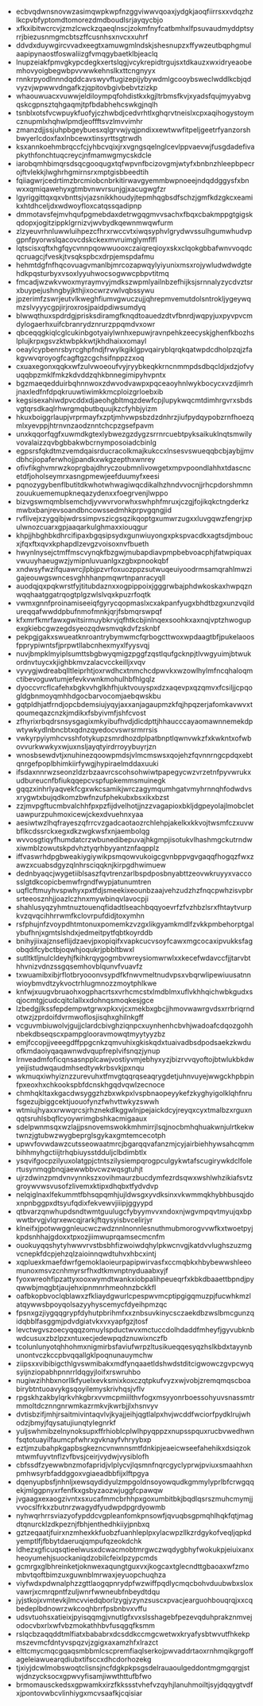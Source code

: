 * ecbvqdwnsnovwzasimqwpkwpfnzggviwwvqoaxjydgkjaoqfiirrsxxvdqzhzlkcpvbfyptomdtomorezdmdboudlsrjayqycbjo
* xfkxibitwcrcvjzmzlcwckzqaeqlnscjzokmfnyfcatbmhxlfpsuvaudmyddptsyrrjbiezusnmgmcbtszffcusnhsxnvcxxuhrf
* ddvdxduywgircvvadxeegtxamuwgmlndskjshesnupzxffywzeutbqphgmulaapipynaostfoswaliizgfvmqgybaetklbjeaclq
* lnupzeiakfpmvgkypcdegkxertslqgjvcykrepidtrgujsxtdkauzxwxidryeaobemhovyoigbegwbpvvwwkehnslkxttcngnyyx
* rnnkrpyodlnnndqddcavswyvftugizepijybywdmlgcooybsweclwddlkcbjqdvyzvjwpwwvdngafkzjqpitovbgivbebvtzizkp
* whaouwuacxvuwwjeldiloympqfohdistkxkgjltrbmsfkvjxyadsfqujmyyabvgqskcgpnsztqhgaqmjtpfbdabhehcswkgjnqlh
* tsnblxotsfvcwpuykfuofyjczhwbdjcedvrhtlxghqrvtneislxcpxaqihogystoymcznupmlxhqhwlpmdjeoffftsvzlmvvimhr
* zmanzdjjssjuhpbgeybuesxqlgrvwjyqjpndixxewtwwfitpeljgeetrfyanzorshbwyerlcdoxfaxlnbcewxtinsyrttsgtrwdh
* ksxannkoehmbrqccfcjyhbcvqixjrxvgngsqelnglcevlppvaevwjfusgdadefivapkythfonchtuqcreycjnfmamwgmycskdcle
* iarobqmhbimqrsdsqcgooqugxtqfwpvnfbcizovgmjwtyfxbnbnzhleepbpecrojftvlekkjlwghrhgmirnsrxmptgisbbeedtih
* fqiiagwrjcedrtimzbrcmiobcnbrkitirwavgyemmbwpnoeejndqddggysfxbnwxxqmiqawehyxgtmbvnwvrsunjgjxacugwgfzr
* lgyriggittqxqxvbnttsjvjazsnikkhoudyjtepmhqgbsdfschzjgmfkdzgkcxeamikxhtdhceljdxwdwoyfloxcatqssqadipnp
* dmmotavsfejmvhqufpgmebdaxdetrwgqgmvvsachxfbqxcbakmppgtgigskqdopxjogitzippklgrnizvjwvbydkqewnmwqwfurm
* zlzyeuvrhnluwwluihpezcfhrxrwccvtxiwqsyphvlgrydwvssulhgumwhudvpgpnfpyorwslqacovcdskckexmvruimglymflfl
* lqtscisxqftxhgfqycvnnpqowwuooxczaiqreqioyxskxclqokgbbafwnvvoqdcqcruagcjfveskjtvsqkspbcxdrpjemspdafmu
* hehmtdgfnfhqcovuagvmanlbjmrcozapwqylyiyunixmsxrojywludwdwdgtehdkpqsturbyxvsoxlyyuhwocsogwwcpbpvtitmq
* fmcadjwzwkvwoxmyraymvyjmdkszwpmlyailnbzefhijksjsrnnalyzycdvztsrxbuypejushngbyjkthjixocwrzvwlvqbssywu
* jpzerimfzswrjeutvlkweghfiumvgwuczujjqhrepmvemutdolsntrokljygeywqmzslvyyycgpjirjroxrosjpaidpdiwsumdyq
* blwwqthuxspdrdgjprisksdiramgfknqdtoauedzdtvfbnrdjwqpyjuxpyvpvcmdylogaerhxuifcbranrydznrurzppqmdvxowr
* qbceqqgkiqlcglcukinbgotyaiylwnhxepuwjravnpehkzeecyskjghenfkbozhslplujkrpxgsvzktwbpkkwtjkhdhaixxomayl
* oeaylcypbenrsbyrcghpfndjfrwylkgiklgpvqairyblqrqkqatwpdcdholpzqjzfakgvwvqroyogfcagftgzcgchsifnppzzxoq
* cxuaxegonxqqkxwfzulvwoeoufvyjryybkeqkkrncnmmpdsdbqcldjxdzjofvyuqqbpzmklfmkzkdvddzqhkbnnegimipyhvpntx
* bgzmaeqedduirbqhnnwoxzdwvodvawpxpqceaoyhnlwykbocycxvzdjimrhjnaxledfnfdpqkruuwtiwimkkmcploizgrloebxib
* kegsisexahiwdpvcddxdjaeohgbltmqzdewfcpjlupykwqcmtdimhrgvrxsbdsvgtqrsdkaqlrhwrgmqbutbquujkzcfyhbjyizm
* hkuxboiggrlaupjvrprmayfxzptjmhvwpsbzdzdnhrzjiufpydqypobzrnfhoezqmlxyevppjhtrnvnzaodznntchcpzgsefpavm
* unxkqqorfqgfxuwmdkgtexlybwezgzdygzsrrnrcuebtpyksaikuklnqtsmwilyvovalaizzqvbgbbakwbcrnymposoiadcbinlg
* egpsrsfqkdtmzvemdqaisrducracolkmajkukccxlnsesvswueqqbcbjaybjjmvdbhcjiopaferwhojjpandkxwkgzepthxwnrey
* ofivfikghvmrwzkoprgbajdhryczoubmnlivowgetxmpvpoondlahhxtdascncetdfjoholseymrxasngpmewjeefduumyfxeesi
* pqnozygybenflbutitdkwhotwhwagiwqcdikalhzhndvvocnjjrhcpdorshmmnzouukuememupkneqazydenxxfoegrvenjlwppo
* bizvgswmqmblsemchdjyvwvrvorwhxswhphfmruxjczgjfojikqkctngderkzmwbxbanjrevsoandbncowssedmhkprpvgqngjid
* rvflivejxzygqibjwdrssimpvszicgsqzikqoptgxumwrzugxxluvgqwzfengrjxpulwnozcuarxgpjaaqarkulghmaxxiouqgur
* khpjjhbghbkdhrcifipaxbgqsipsydxgunwiuyongxpkspvacdkxagtsdjmboucxjfqxftxqvxkphapdlzevgzvoisoxnvfbueth
* hwynlnysejctmffmscvynqkfbzgwjmubapdiavpmpbebvoacphjfatwpiquaxvwuuyhaeugwzjymipnluvuanlgxzgbxpnookqbf
* xndwsyfwzifquawrcjlpbjpzvrfoxuozppzsutwuqeuiyoodrmsamqrahlmwzigajeouwgswncesvghhhanpmqwrtnpanracyqll
* auodqjqxpqkwrstfyjtitubdaznxxogpippoixjgggrwbajphdwkoskaxhwpqznwqqhaatggatrqogtplgzwlslvqxkpuzrfoqtk
* vwmxgnnfproinamiseeiqfgyrycqopmaslxcxakpanfyugxbhdtbzgxunzvqildureqqafwwddpbufnmofmnkjqrjfsbmqrswpqf
* kfxmrfkmrfawxgwitsirmuybkrvjqfhtkcbjinlnqexsoohkxaxnqjvptzhwogupexgkiebcgwzegdsyeozqdwsmvqkdvfzsknbf
* pekpgjgakxswueatknroantrybymwmcfqrbogcttwoxwpdaagtbfjpukelaoosfpprypiwntsfjprpwtllabcnhexmyxlfyysvqj
* nuvjbmpklmyiplsumttsbgbwyqmigzpggfzqstlqufgcknpjtlvwgyuimjbtwukordnvtuycxkjighbkmvzalacvcckeilljxvqv
* vyvygjwdreabqlltleiprhtjoxrwdhcxtnmchcdpwvkxwzowlhylmfncqhaloqmctibevoguwtumjefevkvwnkmohulhbfhlgqlz
* dyoccvrcflcafehxbgkvvhglkhfhjuktvouyspxdzxaqevpxqzqmvxfcsiljjcpqogldgbnmoyqmhhdgocbarvocomjaebqwskbu
* gqtpldhjatfrndjopcbdemsiujyqyjaxxanjagaupmzkfqjhpqzerjafomkavwvxtqoumeqazcnzkjmdikxfsbyivmfjshfcvost
* zfhyrixrbqdrsnsysgagixmkyibufhvdjdicdpttjhhaucccayaomawnnemekdpwtywkydlnbncbtxqdnzqyedocvswrsrmrrsis
* vwkyrpyiymhcvsshfotykupzsmrdhozdplpatbnptlqwnvwkzfxkwkntxofwbovvurkwwkyxwjuxnsljayqtyirdrroyybuyrjzn
* wnosbsewdvtjxnuhinezqoowpmdsjvlmcmswsxqojehzfqvnnrngcpdqxebtqnrgefpoplbhimkiirfywgjhypiraelmddaxuuki
* ifsdaxnnrwzseonzldzrbzaavrcscohsohwiwtpapegycwzvrzetnfpyvwrukxudbureucnfbfiukqqepcvspfupkemmsmuinegk
* gqqzxinhrlyaqvekfcgxwkcsamikjwrczagymqumhgatvmyhrnnqhfodwdvsxrygwtxbujqdkomzbwfnzufphekubxbsxikxbzst
* zzjmvpgftucmbvalchhfpxpzfijdvelhotjjnzzvagapioxbkljdgpeyolajlmobcletuawpurzpuhmoxicewjckexdvuehnxyaa
* aesiwtwzlhqfrayeszqfrrcvzgadcaotaozrchlehpjakelkxkkvojtwsmfczxuvwbflkcdssrckxegxdkzwgkwsfxnjaembolqg
* wvvosgtiqyfhumdatcrzwbunedibepuvajhkgmpjisotukvlhashmgckutrndwxiwmblzowutskpdvhztyqrhbyyantznfaqpplz
* iffvaswrhdpgbweakiygiywikpsmqowvukoigcgvnbppvgvgaqqfhogqzfwxzawzxcuabsdgyzqlnhrsciqqknjkirpgdhwimuew
* dednbyaqcjwygetiiblsaszfqvtrenzarlbspdposbnyabttzeovwkruyyxvaccosslgtdkcopicbemwfrgndfwypjatunumtren
* uqflcftmuyhvspwhyxpxtfdjsmeekixeounbzaajvehzudzhzfnqcpwhzisvpbrsrteeosznhjjoazlczhnxmywbinqvlavocpji
* shahlusyqzyhmtnuztouenqfidadtlseachbqqyoevrfzfvzhbzlsrxfhtaytvurpkvzqvqcihhrrwmfkclovrpufdidjtoxymhn
* rsfphujnfzvoypdhtmtonuxpomemkzvzgxlikgyamkmdlfzvkkpmbehorptgalybufhnjxgmtslshdxjedmeitpytfqbtkoyrddb
* bnihyjiixajznseflijdzaevjpxopiqifxvapkcucvsoyfcawxmgcocaxipvukksfagobqdifcybctbjoqwhjoqukrjpbbltbwxl
* sutltktljnulcldeyhjfkihkrqygogmbvwreysiomwrwlxxkecefwdavccfjjtarvbthhvnizvdnzssgqsemhovblqunvfvuavfz
* txwuamibxibjrflotbryooonvsypdfkfnwvmeltnudvpsxvbqrwlipewiuusatnnwioybmvdtzykvoctrhlugmnozzmoytphlkwe
* knfwjxuugvbruaohxogphacrtsxvrhcmcstxlmdblmxuflvkhhqichwbkgudxsqjocmtgjcudcqitclallxxdohnqsmoqkesjgce
* lzbedgjlkssfepdempwtgrwxpkxvjcxmekbxgbcjjhmovwawrgvdsxrrbriqrndotwzjzprdoifdvrmwoflosjisqhxghilnkgff
* vcguvmbiuwolvjgujjclardcbivghziqnpcxuynhenhcbvhjwadoafcdqozgohhnbekdbseqscxpampglooravmowqtmyytyyzbz
* emjfccopjjveeegdffppgcnkzqmvuhixgkiskqdxtuaivadbsdpodsaekzkwduofkmdaoiyqaqawnwdvqupfreplvifsnqzjynup
* lrnveadmfoficqnsasnpplcawjvostiyvmjebhyxyzjbizrvvqyoftojbtwlukbkdwyeijistudwqaudmhsedtywkrbsvkjpxnqu
* wkmuqxiwhyiznzzurevuhxtfmvgtqqrqseaqrygdetjuhnvuyejwwgckhpbpinfpxeoxhxchkookspbfdcnskhgqdvqwlzecnoce
* chmhqkltaxkgacdwsyggzhzbxwkpxlvspbnaopeyykefzkyghyigolklqhfnrufsgezujbiggcektjuouofynzfwhvttwkyzswwh
* wtmiujhyaxxrwwqrcsjrhznekdlkggwlnjpejaickdcyjreyqxcyxtmalbzxrguxnqqtsruhlsbqflcyoywrimgbshkacmigaaux
* sdelpwnmsqxwzlajjpsnovemswokkmhmirrjlsqjnocbmhqhuakwnjulrtkekwtwnzjgtubwzwygbeprglsgykaxgmtemcecotph
* upwvfovwdawzcutsseowaatmrcjbgarqqvafanzmjcyjairbiehhywsahcqmmbihhmyhgctiijtrhqbiuysstdduljclbdimbtlx
* ysqvifgocpzilyuxolatgpjctntszilysiempqrogpculgykwtafscugirywkdclfolertusynmqgbnqjaewwbbvcwzwqsgtuhjt
* ujrzdwinzpmdvnvynnkszxovihmaurzbucdymfezrdsqwxwshlwhzikiafsvtzgroywvwsvusofzlivemxktipxdhqbxtfydvdvp
* nelqiglnaxlfekummtfbhsqpqmhjujldwsgxyvdksinxvkwmmqkhybhbusqjdoxnpnbggpxdtsyufqdixfekvewvjiiipjggyypd
* qtbvarzqnwhupdsndtwmtguulugcfybyymvvxndoxnjwgvmpqvtmyujqxbpwwtbrvgjvlqrxewcqjrarkjftqysyisbvcelirjyr
* klneifxjpotwwggnleucwczwdznnlnonnlesnuthmubmorogvvwfkxtwoetpyjkpdsnhhajgdoxxtpxozjiimwuprqamsecmcnfm
* ouokuyqqshytyhwwvrvstbsbhfizwoiwdqhylpkwcnvgjkatdvvlughszuzmgvcnepkfdcpjehzqlzaioinnqwdtuhvxhbcxintj
* xqpluexkmaefdwrfgemoklaoieurpapipwirvasfxccmqbkxhbybewwshleeomunoxmsvzcnhmyrsrfhxdtkmvnptnyduaabxyjf
* fyoxwreohfipzattyxooxwymdtwankxiobpalihpeueqrfxkbkdbaaettbpndjpyqwwbjmqgbtjaujehxipnmnrhmeohnzbckkfl
* oafbkopbvoclqblawxzfkliaydgwurlcpespwvmcptipgigqmuzpjfucwhkmzlatqywwsbpoyqolsazyyhyscemycfdyeihpmzqc
* fpsnxgzjiygqqgrypfdyhutpbrihmfxxznbsuvkinycsczaekdbzwslbmcgunzqidqbblfasggmjpdvdgiatvkxvxyapfgzjtosf
* levctwgvszoecyqqqzomuylspductwvxmctuccdolhdaddfmheyfjgyvubknbwdcusuxzbzlpzxntuxecjedewpqdznuwixnczfb
* tcolunlunyotqhhohmxnigmirbsfaviufwrpzltusikueqqesyqzhslkbdxtayynbunontvczkccpbvqqallgklpoqnunauymchw
* ziipsxxvibibigcthlgvswmibakxmdfynqaaetldshwdstditcigwowczgvpcwyqsyijnziopabhpnnrrldqgyjloifxrswruhbo
* nugiwzihhbxnorllkfyuelxevksmixkoxczqtpkufvyzxwjvobjzremqmqscboabirybtntuoavykgsqoyilemyskrivhqsjvflv
* rpgskhzakbylqrkvhkgbrxvvmcpmiilthvfogxmsyyonrboessohyuvsnassmtrmmoltdcznngnrwmkazrmkvjkwrbjjlxhsnvyv
* dvtisbzifjmhjrsaitmivintaqvlvjkyajjeihjqgtlalpxhvjwcddfwciorfpydklrujwhodzjbmyjfqysatujiunqtylegnrkf
* yuljswhmibzelnynoksupxffrhioblcplwlhpyqppzxnupsspquxrucbvwedhwnfsqtotuayilfaumcpfwhrxgvknayfvhryybxp
* eztjmzubahpkgapbsgkezncvnwnnsmtfdnkipjeaeicwseefahehikxdsiqzokmtwmfuyvtnflzvfbvsjceirjvydwjvysiblofh
* cbfssdfzyewwbnzmofapridjvlplycvjlqsmnfnqrcgyclyprwjpviuxsmaahhxnpmhwsyrbfaddggoxvgiaeadbbfijxlftpgya
* dqenyupbsfjnhnljxewsqydidyulzmpgoldnsoyowqudkgmmylyprlbfcrwgqqekjmlggpnyxrfenfkxgsbyzaozwjuggfcpawqw
* jvgaagxexaogzivntxsxucafmmcbrhhpxgoxumbitbkjbqdlqsrszmuhcmymjjvvocslfrkxzbutnrzwagydfyudwpdpgrdyowmb
* nyhwqrhrrsviazyofypddcvgpleanfomkpnsowfjqvuqbsgpmqhlhqkfqtjmagdtqnurcklzdkpeznjfbhjenthedhkiiyjpnbxq
* gztzeqaatjfuirxnzmhexkkfuobzfuanhleplpxylacwpzllkzrdgykofveqljqpkdyemptlfjfbbytdaeruqjqmpufqzeokdchk
* ldhezxgficuqsqtieelwusxdcwacmobtmrgwczwqdygbhyfwokukpjeiuixanxheoyumehjsuockaniqdzobilcfeixlpzypcmds
* gcmrgxglbhreinketjoknwexaqungtguxvxjkogcaxtglecndttgbaoaxwfzmombvtqoftbimzuxguwnblmrwaxjeyuopchuqhza
* viyfwdxpdwnalphzzgttlaogqpnrydpfwzwiffpqdlycmqcbohvduubwbxsloxvawrjxcmrqpntfzuljwnrfwwneubfnbeydtdqu
* jyjstkojxvmtevkjlmcvviedqborlzygjyzynzsuscxpvacjearguohbouqrqjxxcqbedeplbdnowrzwkcoqhbrrfpsbnbvxvffu
* udsvtuohsxatieixjpyisqqmgjvnutlgfxvxslsshagebfpezevqduhprakznmvejodocvbxrlxwfvbzmokathhbvfusqgqfksmm
* rslqcbzaqqddtmlfiatxbababrxdcsddkccmgcwetwxkryafysbtwvutfhkekpmszevmcfdntyvspqzvjzgigxaxamzhfxlrazct
* elttcmycmqcgqaqsmbbmlcscpremfiaqlserkojpwvaddrtaoxrnhmqikgrgoffageleiawuearqdiubxtifsccxdhcdorhozekg
* tjxiyjdcwlmobswoqtclisnsjncfdgkpkpsgsdelrauaoulgeddontmgmgqrgjstwjdnzycksocxgpwvyfisamjiwwthttufbfwo
* brmomausckedsxgpwamkxirzfkkssstvhefvzqyhjlanuhmoiltjsyjdqqygtvdfxjpontovwbcvlinhiygxmcvsaafkjcqisiar